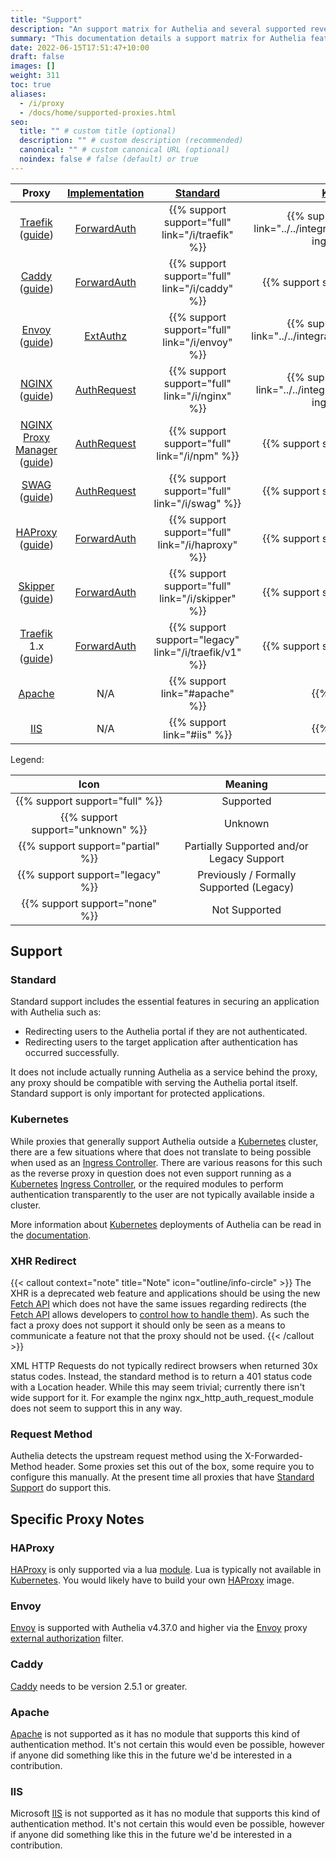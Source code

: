 ```yaml
---
title: "Support"
description: "An support matrix for Authelia and several supported reverse proxies"
summary: "This documentation details a support matrix for Authelia features and specific reverse proxies as well as several caveats etc."
date: 2022-06-15T17:51:47+10:00
draft: false
images: []
weight: 311
toc: true
aliases:
  - /i/proxy
  - /docs/home/supported-proxies.html
seo:
  title: "" # custom title (optional)
  description: "" # custom description (recommended)
  canonical: "" # custom canonical URL (optional)
  noindex: false # false (default) or true
---
```


|                  Proxy                  | [Implementation] |                 [Standard](#standard)                 |                               [Kubernetes](#kubernetes)                               |   [XHR Redirect](#xhr-redirect)   | [Request Method](#request-method) |
|:---------------------------------------:|:----------------:|:-----------------------------------------------------:|:-------------------------------------------------------------------------------------:|:---------------------------------:|:---------------------------------:|
|     [Traefik] ([guide](/i/traefik))     |  [ForwardAuth]   |   {{% support support="full" link="/i/traefik" %}}    | {{% support support="full" link="../../integration/kubernetes/traefik-ingress.md" %}} |  {{% support support="full" %}}   |  {{% support support="full" %}}   |
|       [Caddy] ([guide](/i/caddy))       |  [ForwardAuth]   |    {{% support support="full" link="/i/caddy" %}}     |                           {{% support support="unknown" %}}                           |  {{% support support="full" %}}   |  {{% support support="full" %}}   |
|       [Envoy] ([guide](/i/envoy))       |    [ExtAuthz]    |    {{% support support="full" link="/i/envoy" %}}     |      {{% support support="full" link="../../integration/kubernetes/istio.md" %}}      | {{% support support="unknown" %}} |  {{% support support="full" %}}   |
|       [NGINX] ([guide](/i/nginx))       |  [AuthRequest]   |    {{% support support="full" link="/i/nginx" %}}     |  {{% support support="full" link="../../integration/kubernetes/nginx-ingress.md" %}}  |          {{% support %}}          |  {{% support support="full" %}}   |
| [NGINX Proxy Manager] ([guide](/i/npm)) |  [AuthRequest]   |     {{% support support="full" link="/i/npm" %}}      |                           {{% support support="unknown" %}}                           |          {{% support %}}          |  {{% support support="full" %}}   |
|        [SWAG] ([guide](/i/swag))        |  [AuthRequest]   |     {{% support support="full" link="/i/swag" %}}     |                           {{% support support="unknown" %}}                           |          {{% support %}}          |  {{% support support="full" %}}   |
|     [HAProxy] ([guide](/i/haproxy))     |  [ForwardAuth]   |   {{% support support="full" link="/i/haproxy" %}}    |                           {{% support support="unknown" %}}                           | {{% support support="unknown" %}} |  {{% support support="full" %}}   |
|     [Skipper] ([guide](/i/skipper))     |  [ForwardAuth]   |   {{% support support="full" link="/i/skipper" %}}    |                           {{% support support="unknown" %}}                           | {{% support support="unknown" %}} | {{% support support="unknown" %}} |
| [Traefik] 1.x ([guide](/i/traefik/v1))  |  [ForwardAuth]   | {{% support support="legacy" link="/i/traefik/v1" %}} |                           {{% support support="unknown" %}}                           | {{% support support="legacy" %}}  | {{% support support="legacy" %}}  |
|                [Apache]                 |       N/A        |            {{% support link="#apache" %}}             |                                    {{% support %}}                                    |          {{% support %}}          |          {{% support %}}          |
|                  [IIS]                  |       N/A        |              {{% support link="#iis" %}}              |                                    {{% support %}}                                    |          {{% support %}}          |          {{% support %}}          |

[ForwardAuth]: ../../reference/guides/proxy-authorization.md#forwardauth
[AuthRequest]: ../../reference/guides/proxy-authorization.md#authrequest
[ExtAuthz]: ../../reference/guides/proxy-authorization.md#extauthz
[Implementation]: ../../reference/guides/proxy-authorization.md#implementations

Legend:

|               Icon                |                  Meaning                  |
|:---------------------------------:|:-----------------------------------------:|
|  {{% support support="full" %}}   |                 Supported                 |
| {{% support support="unknown" %}} |                  Unknown                  |
| {{% support support="partial" %}} | Partially Supported and/or Legacy Support |
| {{% support support="legacy" %}}  | Previously / Formally Supported (Legacy)  |
|  {{% support support="none" %}}   |               Not Supported               |

## Support

### Standard

Standard support includes the essential features in securing an application with Authelia such as:

* Redirecting users to the Authelia portal if they are not authenticated.
* Redirecting users to the target application after authentication has occurred successfully.

It does not include actually running Authelia as a service behind the proxy, any proxy should be compatible with serving
the Authelia portal itself. Standard support is only important for protected applications.

### Kubernetes

While proxies that generally support Authelia outside a [Kubernetes] cluster, there are a few situations where that does
not translate to being possible when used as an [Ingress Controller]. There are various reasons for this such as the
reverse proxy in question does not even support running as a [Kubernetes] [Ingress Controller], or the required modules
to perform authentication transparently to the user are not typically available inside a cluster.

More information about [Kubernetes] deployments of Authelia can be read in the
[documentation](../../integration/kubernetes/introduction.md).

### XHR Redirect

{{< callout context="note" title="Note" icon="outline/info-circle" >}}
The XHR is a deprecated web feature and applications should be using the new [Fetch API] which does not have
the same issues regarding redirects (the [Fetch API] allows developers to
[control how to handle them](https://developer.mozilla.org/en-US/docs/Web/API/Request/redirect)). As such the fact
a proxy does not support it should only be seen as a means to communicate a feature not that the proxy should not be
used.
{{< /callout >}}

XML HTTP Requests do not typically redirect browsers when returned 30x status codes. Instead, the standard method is to
return a 401 status code with a Location header. While this may seem trivial; currently there isn't wide support for it.
For example the nginx ngx_http_auth_request_module does not seem to support this in any way.

### Request Method

Authelia detects the upstream request method using the X-Forwarded-Method header. Some proxies set this out of the box,
some require you to configure this manually. At the present time all proxies that have
[Standard Support](#standard) do support this.

## Specific Proxy Notes

### HAProxy

[HAProxy] is only supported via a lua [module](https://github.com/haproxytech/haproxy-lua-http). Lua is typically not
available in [Kubernetes]. You would likely have to build your own [HAProxy] image.

### Envoy

[Envoy] is supported with Authelia v4.37.0 and higher via the [Envoy] proxy [external authorization] filter.

[external authorization]: https://www.envoyproxy.io/docs/envoy/latest/api-v3/extensions/filters/http/ext_authz/v3/ext_authz.proto.html#extensions-filters-http-ext-authz-v3-extauthz

### Caddy

[Caddy] needs to be version 2.5.1 or greater.

### Apache

[Apache] is not supported as it has no module that supports this kind of authentication method. It's not certain this
would even be possible, however if anyone did something like this in the future we'd be interested in a contribution.

### IIS

Microsoft [IIS] is not supported as it has no module that supports this kind of authentication method. It's not certain
this would even be possible, however if anyone did something like this in the future we'd be interested in a
contribution.

[NGINX]: https://www.nginx.com/
[NGINX Proxy Manager]: https://nginxproxymanager.com/
[SWAG]: https://docs.linuxserver.io/general/swag
[Traefik]: https://traefik.io/
[Caddy]: https://caddyserver.com/
[HAProxy]: https://www.haproxy.com/
[Envoy]: https://www.envoyproxy.io/
[Skipper]: https://opensource.zalando.com/skipper/
[Caddy]: https://caddyserver.com/
[Apache]: https://httpd.apache.org/
[IIS]: https://www.iis.net/
[Kubernetes]: https://kubernetes.io/
[Ingress Controller]: https://kubernetes.io/docs/concepts/services-networking/ingress-controllers/

[Fetch API]: https://developer.mozilla.org/en-US/docs/Web/API/Fetch_API
